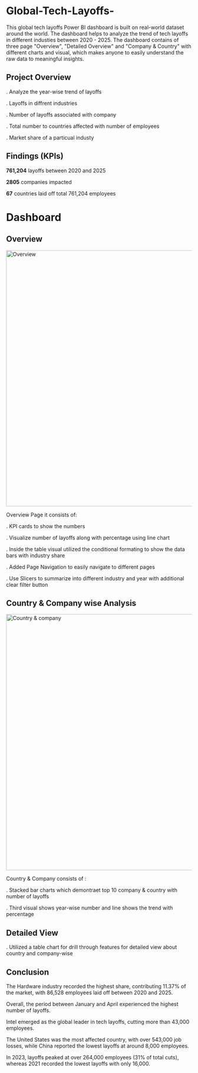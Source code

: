 # Global-Tech-Layoffs-

This global tech layoffs Power BI dashboard is built on real-world dataset around the world. The dashboard helps to analyze the trend of tech layoffs in different industies between 2020 - 2025. The dashboard contains of three page "Overview", "Detailed Overview" and "Company & Country" with different charts and visual, which makes anyone to easily understand the raw data to meaningful insights.

## Project Overview

. Analyze the year-wise trend of layoffs

. Layoffs in diffrent industries

. Number of layoffs associated with company

. Total number to countries affected with number of employees

. Market share of a particual industy

## Findings (KPIs)

**761,204** layoffs between 2020 and 2025

**2805** companies impacted

**67** countries laid off total 761,204 employees

# Dashboard

## Overview


<img width="1362" height="692" alt="Overview" src="https://github.com/user-attachments/assets/821fc2d6-d4e4-4807-b520-798474e46237" />

Overview Page it consists of:

. KPI cards to show the numbers 

. Visualize number of layoffs along with percentage using line chart

. Inside the table visual utilized the conditional formating to show the data bars with industry share

. Added Page Navigation to easily navigate to different pages

. Use Slicers to summarize into different industry and year with additional clear filter button


## Country & Company wise Analysis



<img width="1366" height="692" alt="Country & company" src="https://github.com/user-attachments/assets/7aacbb39-54f0-4e42-8fb5-ffff7bfb42bd" />

Country & Company consists of :

. Stacked bar charts which demontraet top 10 company & country with number of layoffs

. Third visual shows year-wise number and line shows the trend with percentage


## Detailed View

. Utilized a table chart for drill through features for detailed view about country and company-wise


## Conclusion 

The Hardware industry recorded the highest share, contributing 11.37% of the market, with 86,528 employees laid off between 2020 and 2025.

Overall, the period between January and April experienced the highest number of layoffs.

Intel emerged as the global leader in tech layoffs, cutting more than 43,000 employees.

The United States was the most affected country, with over 543,000 job losses, while China reported the lowest layoffs at around 8,000 employees.

In 2023, layoffs peaked at over 264,000 employees (31% of total cuts), whereas 2021 recorded the lowest layoffs with only 16,000.
